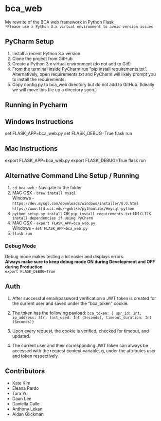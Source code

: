 # bca_web
My rewrite of the BCA web framework in Python Flask \
`*Please use a Python 3.x virtual environment to avoid version issues`

## PyCharm Setup
1) Install a recent Python 3.x version.
2) Clone the project from GitHub
3) Create a Python 3.x virtual environment (do not add to Git!)
4) From the terminal inside PyCharm run "pip install requirements.txt".  Alternatively, open requirements.txt and PyCharm will likely prompt you to install the requirements.
5) Copy config.py to bca_web directory but do not add to GitHub.  (Ideally we will move this file up a directory soon.)

## Running in Pycharm

## Windows Instructions
set FLASK_APP=bca_web.py
set FLASK_DEBUG=True
flask run

## Mac Instructions
export FLASK_APP=bca_web.py
export FLASK_DEBUG=True
flask run

## Alternative Command Line Setup / Running
1. `cd bca_web` - Navigate to the folder
2. MAC OSX - `brew install mysql` \
   Windows - `https://dev.mysql.com/downloads/windows/installer/8.0.html`
             `https://www.lfd.uci.edu/~gohlke/pythonlibs/#mysql-python`
3. `python setup.py install` OR `pip install requirements.txt` OR `CLICK install dependencies if using PyCharm`
4. MAC OSX - `export FLASK_APP=bca_web.py` \
   Windows - `set FLASK_APP=bca_web.py`
5. `flask run`

### Debug Mode
Debug mode makes testing a lot easier and displays errors.\
**Always make sure to keep debug mode ON during Development and OFF during Production** \
`export FLASK_DEBUG=True`

## Auth
1. After successful email/password verification a JWT token is created for the current user and saved
under the "bca_token" cookie. 
2. The token has the following payload:
    `bca_token: { usr_id: Int, ip_address: Str, last_used: Int (Seconds), timeout_duration: Int (Seconds)}`
  
3. Upon every request, the cookie is verified, checked for timeout, and updated. 
4. The current user and their corresponding JWT token can always be accessed with the request context variable, g, under the attributes user and token respectively. 

## Contributors
* Kate Kim
* Eleana Pardo
* Tara Yu
* Daun Lee
* Daniella Calle
* Anthony Lekan
* Aidan Glickman